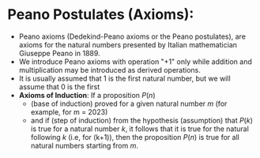 # Peano Postulates (Axioms):
- Peano axioms (Dedekind-Peano axioms or the Peano postulates), are axioms for the natural numbers presented by Italian mathematician Giuseppe Peano  in 1889.
- We introduce Peano axioms with operation "+1" only while addition and multiplication may be introduced as derived operations.
- It is usually assumed that 1 is the first natural number, but we will assume that 0 is the first
- **Axioms of Induction**: If a proposition $P(n)$
	- (base of induction) proved for a given natural number $m$ (for example, for m = 2023)
	- and if (step of induction) from the hypothesis (assumption) that $P(k)$ is true for a natural number $k$, it follows that it is true for the natural following $k$ (i.e, for (k+1)),
	then the proposition $P(n)$ is true for all natural numbers starting from $m$.
